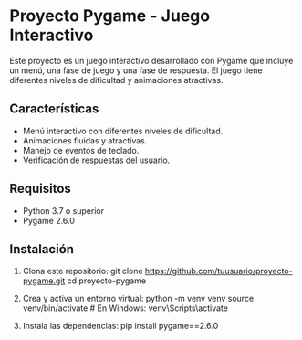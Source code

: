 # Proyecto Pygame - Juego Interactivo

Este proyecto es un juego interactivo desarrollado con Pygame que incluye un menú, una fase de juego y una fase de respuesta. El juego tiene diferentes niveles de dificultad y animaciones atractivas.

## Características

- Menú interactivo con diferentes niveles de dificultad.
- Animaciones fluidas y atractivas.
- Manejo de eventos de teclado.
- Verificación de respuestas del usuario.

## Requisitos

- Python 3.7 o superior
- Pygame 2.6.0

## Instalación

1. Clona este repositorio:
   git clone https://github.com/tuusuario/proyecto-pygame.git
   cd proyecto-pygame

2. Crea y activa un entorno virtual:
    python -m venv venv
    source venv/bin/activate # En Windows: venv\Scripts\activate

3. Instala las dependencias:
    pip install pygame==2.6.0